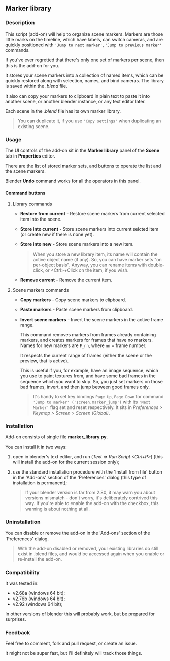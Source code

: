 ## Marker library ##

### Description ###

  This script (add-on) will help to organize scene markers. Markers are those little marks on the timeline, which have labels, can switch cameras, and are quickly positioned with `'Jump to next marker'`, `'Jump to previous marker'` commands.

  If you've ever regretted that there's only one set of markers per scene, then this is the add-on for you.

  It stores your scene markers into a collection of named items, which can be quickly restored along with selection, names, and bind cameras. The library is saved within the *.blend* file.

  It also can copy your markers to clipboard in plain text to paste it into another scene, or another blender instance, or any text editor later.

  Each scene in the *.blend* file has its own marker library.

  >You can duplicate it, if you use `'Copy settings'` when duplicating an existing scene.


### Usage ###

  The UI controls of the add-on sit in the **Marker library** panel of the **Scene** tab in **Properties** editor.

  There are the list of stored marker sets, and buttons to operate the list and the scene markers.

Blender **Undo** command works for all the operators in this panel.

#### Command buttons ####

1. Library commands

    * **Restore from current** - Restore scene markers from current selected item into the scene.

    * **Store into current** - Store scene markers into current selcted item \(or create new if there is none yet).

    * **Store into new** - Store scene markers into a new item.

        >When you store a new library item, its name will contain the active object name (if any). So, you can have marker sets "on per-object basis".
        >Anyway, you can rename items with double-click, or \<Ctrl>+Click on the item, if you wish.

    * **Remove current** - Remove the current item.

2. Scene markers commands

    * **Copy markers** - Copy scene markers to clipboard.

    * **Paste markers** - Paste scene markers from clipboard.

    * **Invert scene markers** - Invert the scene markers in the active frame range.

        This command removes markers from frames already containing markers, and creates markers for frames that have no markers. Names for new markers are `F_nn`, where `nn` = frame number.

        It respects the current range of frames (either the scene or the preview, that is active).

        This is useful if you, for example, have an image sequence, which you use to paint textures from, and have some bad frames in the sequence which you want to skip. So, you just set markers on those bad frames, invert, and then jump between good frames only.

        >It's handy to set key bindings `Page Up`, `Page Down` for command `'Jump to marker' ('screen.marker_jump')` with its `'Next Marker'` flag set and reset respectively.
        >It sits in *Preferences > Keymap > Screen > Screen (Global)*.


### Installation ###

Add-on consists of single file **marker_library.py**.

You can install it in two ways:

  1. open in blender's text editor, and run (*Text => Run Script <Ctrl+P>*) (this will install the add-on for the current session only);

  2. use the standard installation procedure with the 'Install from file' button in the 'Add-ons' section of the 'Preferences' dialog (this type of installation is permanent);

        >If your blender version is far from 2.80, it may warn you about versions mismatch - don't worry, it's deliberately contrived this way. If you're able to enable the add-on with the checkbox, this warning is about nothing at all.


### Uninstallation ###

You can disable or remove the add-on in the 'Add-ons' section of the 'Preferences' dialog.

>With the add-on disabled or removed, your existing libraries do still exist in .blend files, and would be accessed again when you enable or re-install the add-on.


### Compatibility ###

  It was tested in:

  - v2.68a (windows 64 bit);
  - v2.76b (windows 64 bit);
  - v2.92 (windows 64 bit);

  In other versions of blender this will probably work, but be prepared for surprises.


### Feedback ###

Feel free to comment, fork and pull request, or create an issue.

It might not be super fast, but I'll definitely will track those things.
